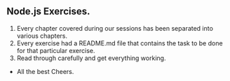 ## Node.js Exercises.

1. Every chapter covered during our sessions has been separated into various chapters.
2. Every exercise had a README.md file that contains the task to be done for that particular exercise.
3. Read through carefully and get everything working.

- All the best Cheers.
